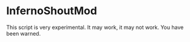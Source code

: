 InfernoShoutMod
=======

This script is very experimental. It may work, it may not work. You have been warned.